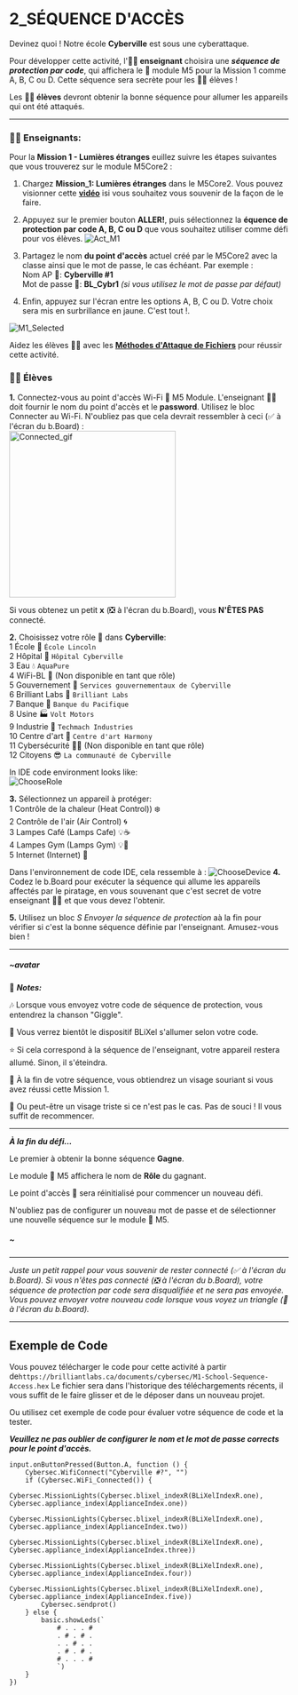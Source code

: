 # 2_SÉQUENCE D'ACCÈS

Devinez quoi ! Notre école __Cyberville__ est sous une cyberattaque.

Pour développer cette activité, l'__🧑‍🏫 enseignant__ choisira une __*séquence de protection par code*__, qui affichera le 📳 module M5 pour la Mission 1 comme A, B, C ou D. Cette séquence sera secrète pour les 🧑‍🎓 élèves !

Les __🧑‍🎓 élèves__ devront obtenir la bonne séquence pour allumer les appareils qui ont été attaqués.  

---  

### 🧑‍🏫  __Enseignants:__
Pour la __Mission 1 - Lumières étranges__ euillez suivre les étapes suivantes que vous trouverez sur le module M5Core2 :

1. Chargez __Mission_1: Lumières étranges__ dans le M5Core2. Vous pouvez visionner cette [__vidéo__](https://www.canva.com/design/DAGJhm69_Mk/JdN1bb74mN-bKiclzST5Ag/watch?utm_content=DAGJhm69_Mk&utm_campaign=designshare&utm_medium=link&utm_source=editor) isi vous souhaitez vous souvenir de la façon de le faire.

2. Appuyez sur le premier bouton __ALLER!__, puis sélectionnez la __équence de protection par code A, B, C ou D__ que vous souhaitez utiliser comme défi pour vos élèves. ![Act_M1](https://github.com/Brilliant-Labs/code.bl/blob/code_alpha/packaged/docs/static/mb/projects/bboard-tutorials-cyberville/Passwords/2_Seq_to_Access/Act_M1_FR.png?raw=true "Activité Mission 1")

3. Partagez le nom __du point d'accès__ actuel créé par le M5Core2 avec la classe ainsi que le mot de passe, le cas échéant. Par exemple :  
        Nom AP 📳: __Cyberville #1__  
        Mot de passe 🔑: __BL_Cybr1__ *(si vous utilisez le mot de passe par défaut)*

4. Enfin, appuyez sur l'écran entre les options A, B, C ou D. Votre choix sera mis en surbrillance en jaune. C'est tout !. 

![M1_Selected](https://github.com/Brilliant-Labs/code.bl/blob/code_alpha/packaged/docs/static/mb/projects/bboard-tutorials-cyberville/Passwords/2_Seq_to_Access/M1Selected.png?raw=true "Mission Selected")  
  
Aidez les élèves 🧑‍🎓 avec les [__Méthodes d'Attaque de Fichiers__](https://drive.google.com/file/d/12lv4o50iqZlOvkkoLivfkZyfBsQGPQWj/view?usp=sharing) pour réussir cette activité.

### 🧑‍🎓 __Élèves__

__1.__ Connectez-vous au point d'accès Wi-Fi 📳 M5 Module. L'enseignant 🧑‍🏫 doit fournir le nom du point d'accès et le __password__. Utilisez le bloc Connecter au Wi-Fi. N'oubliez pas que cela devrait ressembler à ceci (✅ à l'écran du b.Board) :       
<img src="https://github.com/Brilliant-Labs/code.bl/blob/code_alpha/packaged/docs/static/mb/projects/bboard-tutorials-cyberville/Networking/1_Connecting/Connected_gif.gif?raw=true" alt="Connected_gif" title="If you get a ✅, you are connected to Access Point" width="300" />  

Si vous obtenez un petit __x__ (❎ à l'écran du b.Board), vous __N'ÊTES PAS__ connecté.   
  
__2.__ Choisissez votre rôle 👤 dans __Cyberville__:  
    1 École             🏫  `École Lincoln`     
    2 Hôpital           🏥  `Hôpital Cyberville`        
    3 Eau               💧  `AquaPure`             
    4 WiFi-BL           📳  (Non disponible en tant que rôle)               
    5 Gouvernement      🏢  `Services gouvernementaux de Cyberville`             
    6 Brilliant Labs    🏩  `Brilliant Labs`             
    7 Banque            🏦  `Banque du Pacifique`               
    8 Usine             🏭  `Volt Motors`        
    9 Industrie         🏪  `Techmach Industries`        
    10 Centre d'art     🎨  `Centre d'art Harmony`       
    11 Cybersécurité    🕵️‍♂️  (Non disponible en tant que rôle)        
    12 Citoyens         😎  `La communauté de Cyberville`        
    
In IDE code environment looks like:  
![ChooseRole](https://github.com/Brilliant-Labs/code.bl/blob/code_alpha/packaged/docs/static/mb/projects/bboard-tutorials-cyberville/Passwords/2_Seq_to_Access/ChooseRole-FR.png?raw=true "Choose a Role")    

__3.__ Sélectionnez un appareil à protéger:   
    1 Contrôle de la chaleur (Heat Control))    ❄️  
    2 Contrôle de l'air (Air Control)           🌀  
    3 Lampes Café (Lamps Cafe)                  💡☕  
    4 Lampes Gym (Lamps Gym)                    💡🏃    
    5 Internet (Internet)                       🛜  
 
Dans l'environnement de code IDE, cela ressemble à :
    ![ChooseDevice](https://github.com/Brilliant-Labs/code.bl/blob/code_alpha/packaged/docs/static/mb/projects/bboard-tutorials-cyberville/Passwords/2_Seq_to_Access/ChooseDevice-FR.png?raw=true "Choose a Role")
__4.__ Codez le b.Board pour exécuter la séquence qui allume les appareils affectés par le piratage, en vous souvenant que c'est secret de votre enseignant 🧑‍🏫 et que vous devez l'obtenir.

__5.__ Utilisez un bloc *S Envoyer la séquence de protection* aà la fin pour vérifier si c'est la bonne séquence définie par l'enseignant. Amusez-vous bien !
  
***

##### ~avatar
📌 __*Notes:*__

🎶 Lorsque vous envoyez votre code de séquence de protection, vous entendrez la chanson "Giggle".

🌟 Vous verrez bientôt le dispositif BLiXel s'allumer selon votre code.

⭐️ Si cela correspond à la séquence de l'enseignant, votre appareil restera allumé. Sinon, il s'éteindra.

🙂 À la fin de votre séquence, vous obtiendrez un visage souriant si vous avez réussi cette Mission 1.

🙁 Ou peut-être un visage triste si ce n'est pas le cas. Pas de souci ! Il vous suffit de recommencer.

---

__*À la fin du défi...*__

Le premier à obtenir la bonne séquence __Gagne__.

Le module 📳 M5 affichera le nom de __Rôle__ du gagnant.

Le point d'accès 📳 sera réinitialisé pour commencer un nouveau défi.

N'oubliez pas de configurer un nouveau mot de passe et de sélectionner une nouvelle séquence sur le module 📳 M5.
##### ~



---

 *Juste un petit rappel pour vous souvenir de rester connecté (✅ à l'écran du b.Board). Si vous n'êtes pas connecté (❎ à l'écran du b.Board), votre séquence de protection par code sera disqualifiée et ne sera pas envoyée.
 Vous pouvez envoyer votre nouveau code lorsque vous voyez un triangle (🔺 à l'écran du b.Board).*

---

## Exemple de Code

Vous pouvez télécharger le code pour cette activité à partir de`https://brilliantlabs.ca/documents/cybersec/M1-School-Sequence-Access.hex` Le fichier sera dans l'historique des téléchargements récents, il vous suffit de le faire glisser et de le déposer dans un nouveau projet.  

Ou utilisez cet exemple de code pour évaluer votre séquence de code et la tester.

__*Veuillez ne pas oublier de configurer le nom et le mot de passe corrects pour le point d'accès.*__

```blocks
input.onButtonPressed(Button.A, function () {
    Cybersec.WifiConnect("Cyberville #?", "")
    if (Cybersec.WiFi_Connected()) {
        Cybersec.MissionLights(Cybersec.blixel_indexR(BLiXelIndexR.one), Cybersec.appliance_index(ApplianceIndex.one))
        Cybersec.MissionLights(Cybersec.blixel_indexR(BLiXelIndexR.one), Cybersec.appliance_index(ApplianceIndex.two))
        Cybersec.MissionLights(Cybersec.blixel_indexR(BLiXelIndexR.one), Cybersec.appliance_index(ApplianceIndex.three))
        Cybersec.MissionLights(Cybersec.blixel_indexR(BLiXelIndexR.one), Cybersec.appliance_index(ApplianceIndex.four))
        Cybersec.MissionLights(Cybersec.blixel_indexR(BLiXelIndexR.one), Cybersec.appliance_index(ApplianceIndex.five))
        Cybersec.sendprot()
    } else {
        basic.showLeds(`
            # . . . #
            . # . # .
            . . # . .
            . # . # .
            # . . . #
            `)
    }
})

```